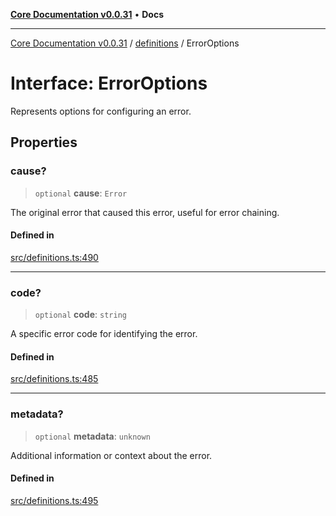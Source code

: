[**Core Documentation v0.0.31**](../../README.md) • **Docs**

***

[Core Documentation v0.0.31](../../modules.md) / [definitions](../README.md) / ErrorOptions

# Interface: ErrorOptions

Represents options for configuring an error.

## Properties

### cause?

> `optional` **cause**: `Error`

The original error that caused this error, useful for error chaining.

#### Defined in

[src/definitions.ts:490](https://github.com/stonemjs/core/blob/c4dbb69a8c86aa6134b62f7d9cac7dabb444c749/src/definitions.ts#L490)

***

### code?

> `optional` **code**: `string`

A specific error code for identifying the error.

#### Defined in

[src/definitions.ts:485](https://github.com/stonemjs/core/blob/c4dbb69a8c86aa6134b62f7d9cac7dabb444c749/src/definitions.ts#L485)

***

### metadata?

> `optional` **metadata**: `unknown`

Additional information or context about the error.

#### Defined in

[src/definitions.ts:495](https://github.com/stonemjs/core/blob/c4dbb69a8c86aa6134b62f7d9cac7dabb444c749/src/definitions.ts#L495)
